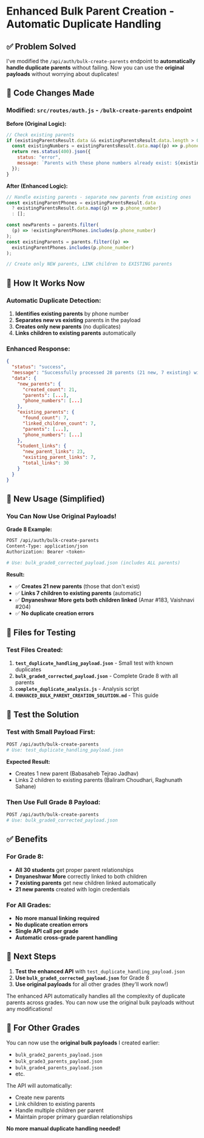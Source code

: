 # Enhanced Bulk Parent Creation - Automatic Duplicate Handling

## ✅ Problem Solved

I've modified the `/api/auth/bulk-create-parents` endpoint to **automatically handle duplicate parents** without failing. Now you can use the **original payloads** without worrying about duplicates!

## 🔧 Code Changes Made

### Modified: `src/routes/auth.js` - `/bulk-create-parents` endpoint

**Before (Original Logic):**

```javascript
// Check existing parents
if (existingParentsResult.data && existingParentsResult.data.length > 0) {
  const existingNumbers = existingParentsResult.data.map((p) => p.phone_number);
  return res.status(400).json({
    status: "error",
    message: `Parents with these phone numbers already exist: ${existingNumbers.join(", ")}`,
  });
}
```

**After (Enhanced Logic):**

```javascript
// Handle existing parents - separate new parents from existing ones
const existingParentPhones = existingParentsResult.data
  ? existingParentsResult.data.map((p) => p.phone_number)
  : [];

const newParents = parents.filter(
  (p) => !existingParentPhones.includes(p.phone_number)
);
const existingParents = parents.filter((p) =>
  existingParentPhones.includes(p.phone_number)
);

// Create only NEW parents, LINK children to EXISTING parents
```

## 🎯 How It Works Now

### Automatic Duplicate Detection:

1. **Identifies existing parents** by phone number
2. **Separates new vs existing** parents in the payload
3. **Creates only new parents** (no duplicates)
4. **Links children to existing parents** automatically

### Enhanced Response:

```json
{
  "status": "success",
  "message": "Successfully processed 28 parents (21 new, 7 existing) with 30 student linkages",
  "data": {
    "new_parents": {
      "created_count": 21,
      "parents": [...],
      "phone_numbers": [...]
    },
    "existing_parents": {
      "found_count": 7,
      "linked_children_count": 7,
      "parents": [...],
      "phone_numbers": [...]
    },
    "student_links": {
      "new_parent_links": 23,
      "existing_parent_links": 7,
      "total_links": 30
    }
  }
}
```

## 🚀 New Usage (Simplified)

### You Can Now Use Original Payloads!

**Grade 8 Example:**

```bash
POST /api/auth/bulk-create-parents
Content-Type: application/json
Authorization: Bearer <token>

# Use: bulk_grade8_corrected_payload.json (includes ALL parents)
```

**Result:**

- ✅ **Creates 21 new parents** (those that don't exist)
- ✅ **Links 7 children to existing parents** (automatic)
- ✅ **Dnyaneshwar More gets both children linked** (Amar #183, Vaishnavi #204)
- ✅ **No duplicate creation errors**

## 📁 Files for Testing

### Test Files Created:

1. **`test_duplicate_handling_payload.json`** - Small test with known duplicates
2. **`bulk_grade8_corrected_payload.json`** - Complete Grade 8 with all parents
3. **`complete_duplicate_analysis.js`** - Analysis script
4. **`ENHANCED_BULK_PARENT_CREATION_SOLUTION.md`** - This guide

## 🧪 Test the Solution

### Test with Small Payload First:

```bash
POST /api/auth/bulk-create-parents
# Use: test_duplicate_handling_payload.json
```

**Expected Result:**

- Creates 1 new parent (Babasaheb Tejrao Jadhav)
- Links 2 children to existing parents (Baliram Choudhari, Raghunath Sahane)

### Then Use Full Grade 8 Payload:

```bash
POST /api/auth/bulk-create-parents
# Use: bulk_grade8_corrected_payload.json
```

## ✅ Benefits

### For Grade 8:

- **All 30 students** get proper parent relationships
- **Dnyaneshwar More** correctly linked to both children
- **7 existing parents** get new children linked automatically
- **21 new parents** created with login credentials

### For All Grades:

- **No more manual linking required**
- **No duplicate creation errors**
- **Single API call per grade**
- **Automatic cross-grade parent handling**

## 🎯 Next Steps

1. **Test the enhanced API** with `test_duplicate_handling_payload.json`
2. **Use `bulk_grade8_corrected_payload.json`** for Grade 8
3. **Use original payloads** for all other grades (they'll work now!)

The enhanced API automatically handles all the complexity of duplicate parents across grades. You can now use the original bulk payloads without any modifications!

## 🔄 For Other Grades

You can now use the **original bulk payloads** I created earlier:

- `bulk_grade2_parents_payload.json`
- `bulk_grade3_parents_payload.json`
- `bulk_grade4_parents_payload.json`
- etc.

The API will automatically:

- Create new parents
- Link children to existing parents
- Handle multiple children per parent
- Maintain proper primary guardian relationships

**No more manual duplicate handling needed!**
